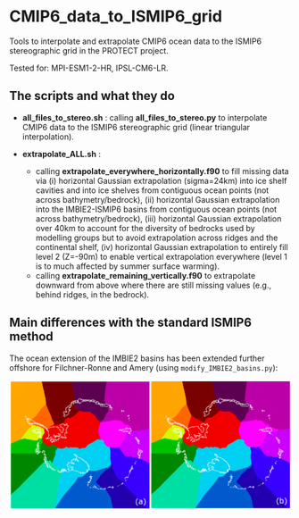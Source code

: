 # CMIP6_data_to_ISMIP6_grid

Tools to interpolate and extrapolate CMIP6 ocean data to the ISMIP6 stereographic grid in the PROTECT project.

Tested for: MPI-ESM1-2-HR, IPSL-CM6-LR.

## The scripts and what they do

* **all_files_to_stereo.sh** : calling **all_files_to_stereo.py** to interpolate CMIP6 data to the ISMIP6 stereographic grid (linear triangular interpolation).

* **extrapolate_ALL.sh** :
	- calling **extrapolate_everywhere_horizontally.f90** to fill missing data via (i) horizontal Gaussian extrapolation (sigma=24km) into ice shelf cavities and into ice shelves from contiguous ocean points (not across bathymetry/bedrock), (ii) horizontal Gaussian extrapolation into the IMBIE2-ISMIP6 basins from contiguous ocean points (not across bathymetry/bedrock), (iii) horizontal Gaussian extrapolation over 40km to account for the diversity of bedrocks used by modelling groups but to avoid extrapolation across ridges and the continental shelf, (iv) horizontal Gaussian extrapolation to entirely fill level 2 (Z=-90m) to enable vertical extrapolation everywhere (level 1 is to much affected by summer surface warming).
	- calling **extrapolate_remaining_vertically.f90** to extrapolate downward from above where there are still missing values (e.g., behind ridges, in the bedrock).


## Main differences with the standard ISMIP6 method

The ocean extension of the IMBIE2 basins has been extended further offshore for Filchner-Ronne and Amery (using ```modify_IMBIE2_basins.py```):

![New Basins](new_basins.png)
